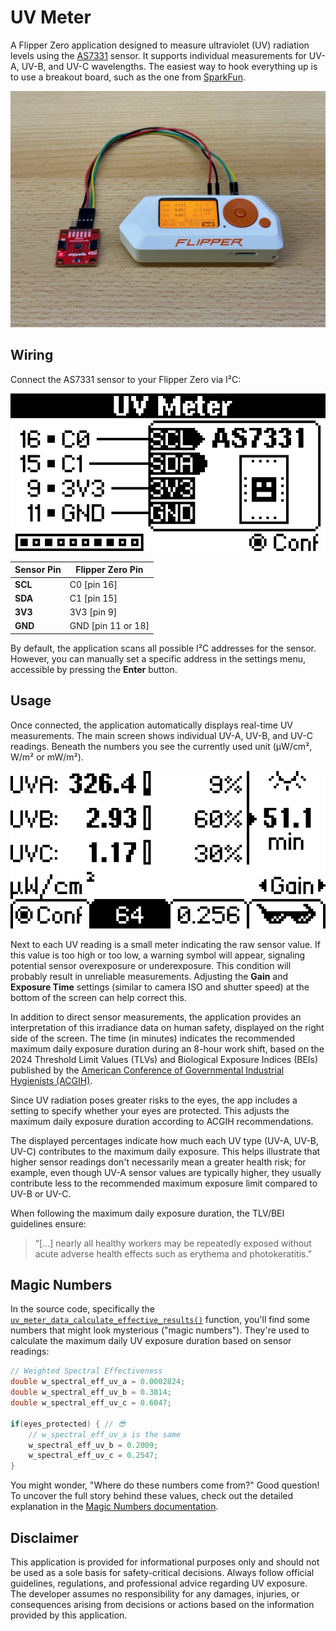 # UV Meter

A Flipper Zero application designed to measure ultraviolet (UV) radiation levels using the [AS7331](https://ams-osram.com/products/sensor-solutions/ambient-light-color-spectral-proximity-sensors/ams-as7331-spectral-uv-sensor) sensor. It supports individual measurements for UV-A, UV-B, and UV-C wavelengths. The easiest way to hook everything up is to use a breakout board, such as the one from [SparkFun](https://www.sparkfun.com/sparkfun-spectral-uv-sensor-as7331-qwiic.html).

![wiring](images/flipper_with_sensor.jpeg)



## Wiring

Connect the AS7331 sensor to your Flipper Zero via I²C:

![wiring](screenshots/wiring.png)

| Sensor Pin | Flipper Zero Pin   |
|------------|--------------------|
| **SCL**    | C0 [pin 16]        |
| **SDA**    | C1 [pin 15]        |
| **3V3**    | 3V3 [pin 9]        |
| **GND**    | GND [pin 11 or 18] |

By default, the application scans all possible I²C addresses for the sensor. However, you can manually set a specific address in the settings menu, accessible by pressing the **Enter** button.



## Usage

Once connected, the application automatically displays real-time UV measurements. The main screen shows individual UV-A, UV-B, and UV-C readings. Beneath the numbers you see the currently used unit (µW/cm², W/m² or mW/m²).

![wiring](screenshots/data_1.png)

Next to each UV reading is a small meter indicating the raw sensor value. If this value is too high or too low, a warning symbol will appear, signaling potential sensor overexposure or underexposure. This condition will probably result in unreliable measurements. Adjusting the **Gain** and **Exposure Time** settings (similar to camera ISO and shutter speed) at the bottom of the screen can help correct this.

In addition to direct sensor measurements, the application provides an interpretation of this irradiance data on human safety, displayed on the right side of the screen. The time (in minutes) indicates the recommended maximum daily exposure duration during an 8-hour work shift, based on the 2024 Threshold Limit Values (TLVs) and Biological Exposure Indices (BEIs) published by the [American Conference of Governmental Industrial Hygienists (ACGIH)](https://en.wikipedia.org/wiki/American_Conference_of_Governmental_Industrial_Hygienists).

Since UV radiation poses greater risks to the eyes, the app includes a setting to specify whether your eyes are protected. This adjusts the maximum daily exposure duration according to ACGIH recommendations.

The displayed percentages indicate how much each UV type (UV-A, UV-B, UV-C) contributes to the maximum daily exposure. This helps illustrate that higher sensor readings don't necessarily mean a greater health risk; for example, even though UV-A sensor values are typically higher, they usually contribute less to the recommended maximum exposure limit compared to UV-B or UV-C.

When following the maximum daily exposure duration, the TLV/BEI guidelines ensure:

> “[...] nearly all healthy workers may be repeatedly exposed without acute adverse health effects such as erythema and photokeratitis.”



## Magic Numbers

In the source code, specifically the [`uv_meter_data_calculate_effective_results()`](views/uv_meter_data.cpp#L668) function, you'll find some numbers that might look mysterious ("magic numbers"). They're used to calculate the maximum daily UV exposure duration based on sensor readings:

```cpp
// Weighted Spectral Effectiveness
double w_spectral_eff_uv_a = 0.0002824;
double w_spectral_eff_uv_b = 0.3814;
double w_spectral_eff_uv_c = 0.6047;

if(eyes_protected) { // 😎
    // w_spectral_eff_uv_a is the same
    w_spectral_eff_uv_b = 0.2009;
    w_spectral_eff_uv_c = 0.2547;
}
```

You might wonder, "Where do these numbers come from?" Good question! To uncover the full story behind these values, check out the detailed explanation in the [Magic Numbers documentation](magic_numbers/README.md).



## Disclaimer

This application is provided for informational purposes only and should not be used as a sole basis for safety-critical decisions. Always follow official guidelines, regulations, and professional advice regarding UV exposure. The developer assumes no responsibility for any damages, injuries, or consequences arising from decisions or actions based on the information provided by this application.
